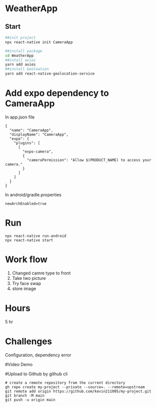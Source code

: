 # WeatherApp 

## Start

```bash 
##init project 
npx react-native init CameraApp  

##install package 
cd WeatherApp  
##intall axios
yarn add axios 
##install Geoloation 
yarn add react-native-geolocation-service
```

# Add expo dependency to CameraApp 
In app.json file
```
{
  "name": "CameraApp",
  "displayName": "CameraApp", 
  "expo": {
    "plugins": [
      [
        "expo-camera",
        {
          "cameraPermission": "Allow $(PRODUCT_NAME) to access your camera."
        }
      ]
    ]
  }
}
```
In android/gradle.properties
```
newArchEnabled=true
```
# Run

```
npx react-native run-android 
npx react-native start
```
# 

# Work flow 

1. Changed camre type to front
2. Take two picture 
3. Try face swap 
4. store image 

# Hours 
5 hr

# Challenges

Configuration, dependency error

#Video Demo


#Upload to Github by github cli 

```
# create a remote repository from the current directory
gh repo create my-project --private --source=. --remote=upstream
git remote add origin https://github.com/kevin211005/my-project.git
git branch -M main
git push -u origin main
```